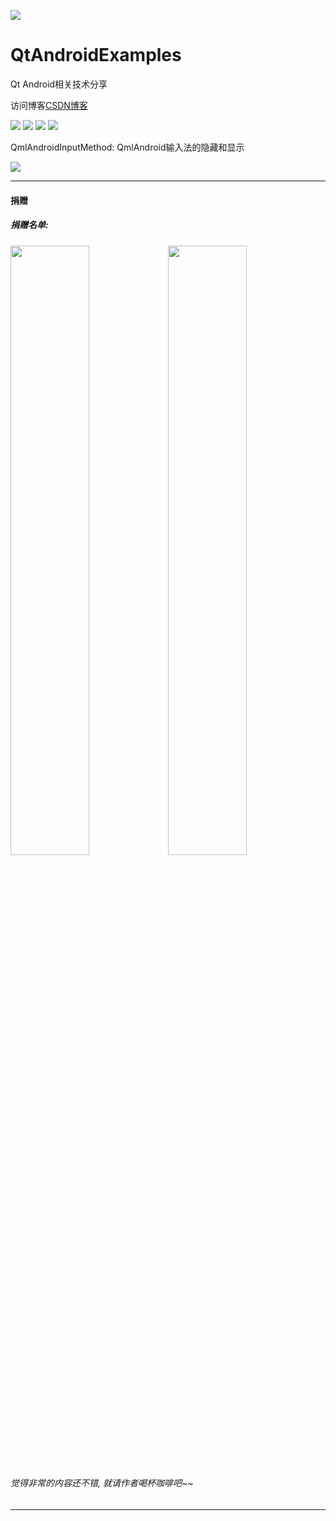 
![](https://github.com/zhengtianzuo/QtAndroidExamples/blob/master/QtAndroidExamples.jpg?raw=true)

# QtAndroidExamples
Qt Android相关技术分享

访问博客[CSDN博客](http://blog.csdn.net/zhengtianzuo06)

![](https://img.shields.io/badge/%E7%89%88%E6%9D%83%E8%AE%B8%E5%8F%AF-MIT-orange.svg)
![](https://img.shields.io/badge/Qt-5.9-blue.svg)
![](https://img.shields.io/badge/%E7%89%88%E6%9C%AC-1.0.0.0-blue.svg)
![](https://img.shields.io/badge/%E7%BC%96%E8%AF%91-%E6%88%90%E5%8A%9F-brightgreen.svg)

QmlAndroidInputMethod: QmlAndroid输入法的隐藏和显示

![](https://github.com/zhengtianzuo/QtAndroidExamples/blob/master/QmlAndroidInputMethod/show.jpg?raw=true)




***
#### **捐赠**
##### 捐赠名单:



<img src="https://github.com/zhengtianzuo/zhengtianzuo.github.io/blob/master/weixin.jpg?raw=true" width="50%" height="50%" /><img src="https://github.com/zhengtianzuo/zhengtianzuo.github.io/blob/master/zhifubao.jpg?raw=true" width="50%" height="50%" />

###### 觉得非常的内容还不错, 就请作者喝杯咖啡吧~~
***